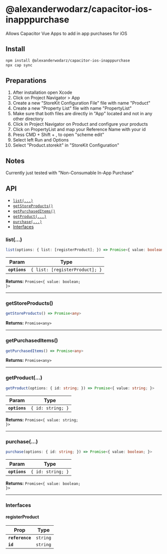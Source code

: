 # @alexanderwodarz/capacitor-ios-inapppurchase

Allows Capacitor Vue Apps to add in app purchases for iOS

## Install

```bash
npm install @alexanderwodarz/capacitor-ios-inapppurchase
npx cap sync
```

## Preparations
1. After installation open Xcode
2. Click on Project Navigator > App
3. Create a new "StoreKit Configuration File" file with name "Product"
4. Create a new "Property List" file with name "PropertyList"
5. Make sure that both files are directly in "App" located and not in any other directory
6. Click in Project Navigator on Product and configure your products
7. Click on PropertyList and map your Reference Name with your id
8. Press CMD + Shift + , to open "scheme edit"
9. Select left Run and Options
10. Select "Product.storekit" in "StoreKit Configuration"

## Notes
Currently just tested with "Non-Consumable In-App Purchase"

## API

<docgen-index>

* [`list(...)`](#list)
* [`getStoreProducts()`](#getstoreproducts)
* [`getPurchasedItems()`](#getpurchaseditems)
* [`getProduct(...)`](#getproduct)
* [`purchase(...)`](#purchase)
* [Interfaces](#interfaces)

</docgen-index>

<docgen-api>
<!--Update the source file JSDoc comments and rerun docgen to update the docs below-->

### list(...)

```typescript
list(options: { list: [registerProduct]; }) => Promise<{ value: boolean; }>
```

| Param         | Type                                      |
| ------------- | ----------------------------------------- |
| **`options`** | <code>{ list: [registerProduct]; }</code> |

**Returns:** <code>Promise&lt;{ value: boolean; }&gt;</code>

--------------------


### getStoreProducts()

```typescript
getStoreProducts() => Promise<any>
```

**Returns:** <code>Promise&lt;any&gt;</code>

--------------------


### getPurchasedItems()

```typescript
getPurchasedItems() => Promise<any>
```

**Returns:** <code>Promise&lt;any&gt;</code>

--------------------


### getProduct(...)

```typescript
getProduct(options: { id: string; }) => Promise<{ value: string; }>
```

| Param         | Type                         |
| ------------- | ---------------------------- |
| **`options`** | <code>{ id: string; }</code> |

**Returns:** <code>Promise&lt;{ value: string; }&gt;</code>

--------------------


### purchase(...)

```typescript
purchase(options: { id: string; }) => Promise<{ value: boolean; }>
```

| Param         | Type                         |
| ------------- | ---------------------------- |
| **`options`** | <code>{ id: string; }</code> |

**Returns:** <code>Promise&lt;{ value: boolean; }&gt;</code>

--------------------


### Interfaces


#### registerProduct

| Prop            | Type                |
| --------------- | ------------------- |
| **`reference`** | <code>string</code> |
| **`id`**        | <code>string</code> |

</docgen-api>
